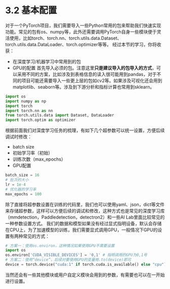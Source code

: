 # 3.2 基本配置
对于一个PyTorch项目，我们需要导入一些Python常用的包来帮助我们快速实现功能。常见的包有os、numpy等，此外还需要调用PyTorch自身一些模块便于灵活使用，比如torch、torch.nn、torch.utils.data.Dataset、torch.utils.data.DataLoader、torch.optimizer等等。
经过本节的学习，你将收获：
- 在深度学习/机器学习中常用到的包
- GPU的配置
首先导入必须的包。注意这里**只是建议导入的包导入的方式**，可以采用不同的方案，比如涉及到表格信息的读入很可能用到pandas，对于不同的项目可能还需要导入一些更上层的包如cv2等。如果涉及可视化还会用到matplotlib、seaborn等。涉及到下游分析和指标计算也常用到sklearn。
```python
import os 
import numpy as np 
import torch
import torch.nn as nn
from torch.utils.data import Dataset, DataLoader
import torch.optim as optimizer
```
根据前面我们对深度学习任务的梳理，有如下几个超参数可以统一设置，方便后续调试时修改：
- batch size
- 初始学习率（初始）
- 训练次数（max_epochs）
- GPU配置
```python
batch_size = 16
# 批次的大小
lr = 1e-4
# 优化器的学习率
max_epochs = 100
```
除了直接将超参数设置在训练的代码里，我们也可以使用yaml、json，dict等文件来存储超参数，这样可以方便后续的调试和修改，这种方式也是常见的深度学习库（mmdetection，Paddledetection，detectron2）和一些AI Lab里面比较常见的一种参数设置方式。
我们的数据和模型如果没有经过显式指明设备，默认会存储在CPU上，为了加速模型的训练，我们需要显式调用GPU，一般情况下GPU的设置有两种常见的方式：
```python
# 方案一：使用os.environ，这种情况如果使用GPU不需要设置
import os
os.environ['CUDA_VISIBLE_DEVICES'] = '0,1' # 指明调用的GPU为0,1号
# 方案二：使用“device”，后续对要使用GPU的变量用.to(device)即可
device = torch.device("cuda:1" if torch.cuda.is_available() else "cpu") # 指明调用的GPU为1号
```
当然还会有一些其他模块或用户自定义模块会用到的参数，有需要也可以在一开始进行设置。